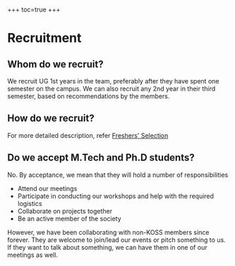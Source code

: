 +++
toc=true
+++

# Recruitment

## Whom do we recruit?
We recruit UG 1st years in the team, preferably after they have spent one semester on the campus. We can also recruit any 2nd year in their third semester, based on recommendations by the members.

## How do we recruit?
For more detailed description, refer [Freshers' Selection](/events/freshers-selection.md)

## Do we accept M.Tech and Ph.D students?
No. By acceptance, we mean that they will hold a number of responsibilities
- Attend our meetings
- Participate in conducting our workshops and help with the required logistics
- Collaborate on projects together
- Be an active member of the society

However, we have been collaborating with non-KOSS members since forever. They are welcome to join/lead our events or pitch something to us. If they want to talk about something, we can have them in one of our meetings as well.
